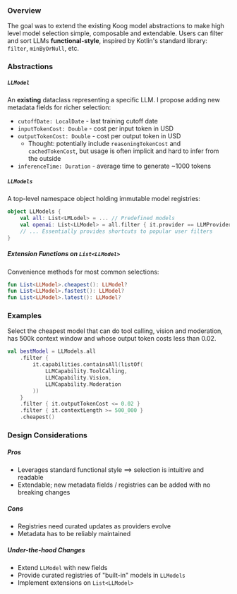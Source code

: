 ### Overview

The goal was to extend the existing Koog model abstractions to make high level model selection simple, composable and extendable. Users can filter and sort LLMs **functional-style**, inspired by Kotlin's standard library: `filter`, `minByOrNull`, etc.

### Abstractions

##### `LLModel`

An **existing** dataclass representing a specific LLM. I propose adding new metadata fields for richer selection:
- `cutoffDate: LocalDate` - last training cutoff date
- `inputTokenCost: Double` - cost per input token in USD
- `outputTokenCost: Double` - cost per output token in USD
	- Thought: potentially include `reasoningTokenCost` and `cachedTokenCost`, but usage is often implicit and hard to infer from the outside
- `inferenceTime: Duration` - average time to generate ~1000 tokens

##### `LLModels`

A top-level namespace object holding immutable model registries:

```kotlin
object LLModels {
    val all: List<LMLodel> = ... // Predefined models
    val openai: List<LLModel> = all.filter { it.provider == LLMProvider.OpenAI }
    // ... Essentially provides shortcuts to popular user filters
}
```

##### Extension Functions on `List<LLModel>`

Convenience methods for most common selections:

```kotlin
fun List<LLModel>.cheapest(): LLModel?
fun List<LLModel>.fastest(): LLModel?
fun List<LLModel>.latest(): LLModel?
```

### Examples

Select the cheapest model that can do tool calling, vision and moderation, has 500k context window and whose output token costs less than 0.02.

```kotlin
val bestModel = LLModels.all
    .filter {
        it.capabilities.containsAll(listOf(
            LLMCapability.ToolCalling,
            LLMCapability.Vision,
            LLMCapability.Moderation
        ))
    }
    .filter { it.outputTokenCost <= 0.02 }
    .filter { it.contextLength >= 500_000 }
    .cheapest()
```

### Design Considerations

##### Pros

- Leverages standard functional style $\implies$ selection is intuitive and readable
- Extendable; new metadata fields / registries can be added with no breaking changes

##### Cons

- Registries need curated updates as providers evolve
- Metadata has to be reliably maintained

##### Under-the-hood Changes

- Extend `LLModel` with new fields
- Provide curated registries of "built-in" models in `LLModels`
- Implement extensions on `List<LLModel>`